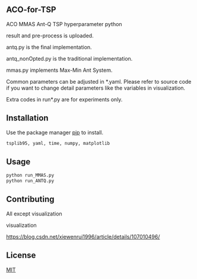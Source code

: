 ## ACO-for-TSP

ACO MMAS Ant-Q TSP hyperparameter python

result and pre-process is uploaded.

antq.py is the final implementation.

antq_nonOpted.py is the traditional implementation.

mmas.py implements Max-Min Ant System.

Common parameters can be adjusted in \*.yaml. Please refer to source code if you want to change detail parameters like the variables in visualization.

Extra codes in run\*.py are for experiments only.

## Installation

Use the package manager [pip](https://pip.pypa.io/en/stable/) to install.

```bash
tsplib95, yaml, time, numpy, matplotlib
```

## Usage

```bash
python run_MMAS.py
python run_ANTQ.py
```

## Contributing

All except visualization

visualization

https://blog.csdn.net/xiewenrui1996/article/details/107010496/

## License
[MIT](https://choosealicense.com/licenses/mit/)